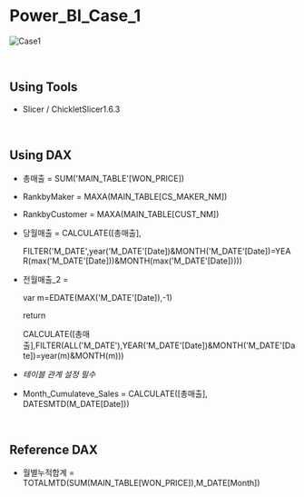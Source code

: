 # Power_BI_Case_1

![Case1](https://user-images.githubusercontent.com/57430754/123908957-49796d00-d9b3-11eb-9237-ff9d7263f83b.png)

<br>

## Using Tools

- Slicer / ChickletSlicer1.6.3

<br>

## Using DAX

- 총매출 = SUM('MAIN_TABLE'[WON_PRICE])

- RankbyMaker = MAXA(MAIN_TABLE[CS_MAKER_NM])

- RankbyCustomer = MAXA(MAIN_TABLE[CUST_NM])

- 당월매출 = CALCULATE([총매출],

  FILTER('M_DATE',year('M_DATE'[Date])&MONTH('M_DATE'[Date])=YEAR(max('M_DATE'[Date]))&MONTH(max('M_DATE'[Date]))))

- 전월매출_2 = 

  var m=EDATE(MAX('M_DATE'[Date]),-1)

  return

  CALCULATE([총매출],FILTER(ALL('M_DATE'),YEAR('M_DATE'[Date])&MONTH('M_DATE'[Date])=year(m)&MONTH(m)))

- *테이블 관계 설정 필수*

- Month_Cumulateve_Sales = CALCULATE([총매출], DATESMTD(M_DATE[Date]))

<br>

## Reference DAX

- 월별누적합계 = TOTALMTD(SUM(MAIN_TABLE[WON_PRICE]),M_DATE[Month])

  
  
  

